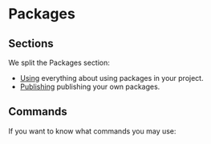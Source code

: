 # Packages

## Sections

We split the Packages section:

* [Using](using) everything about using packages in your project.
* [Publishing](publishing) publishing your own packages.

## Commands
If you want to know what commands you may use:

